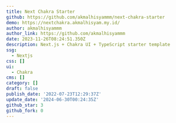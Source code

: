 ```yaml
---
title: Next Chakra Starter
github: https://github.com/akmalhisyammm/next-chakra-starter
demo: https://nextchakra.akmalhisyam.my.id/
author: akmalhisyammm
author_link: https://github.com/akmalhisyammm
date: 2023-11-26T08:24:51.350Z
description: Next.js + Chakra UI + TypeScript starter template
ssg:
  - Nextjs
css: []
ui:
  - Chakra
cms: []
category: []
draft: false
publish_date: '2022-07-23T12:29:37Z'
update_date: '2024-06-30T00:24:35Z'
github_star: 3
github_fork: 0
---
```

